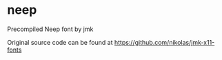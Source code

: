 # neep
Precompiled Neep font by jmk

Original source code can be found at https://github.com/nikolas/jmk-x11-fonts
